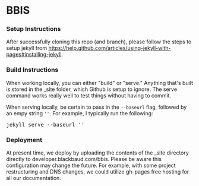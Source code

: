 BBIS
=======================

### Setup Instructions

After successfully cloning this repo (and branch), please follow the steps to setup jekyll from https://help.github.com/articles/using-jekyll-with-pages#installing-jekyll.

### Build Instructions

When working locally, you can either "build" or "serve."  Anything that's built is stored in the _site folder, which Github is setup to ignore.  The serve command works really well to test things without having to commit.

When serving locally, be certain to pass in the <code>--baseurl</code> flag, followed by an empy string <code>''</code>.  For example, I typically run the following:

<pre>jekyll serve --baseurl ''</pre>

### Deployment

At present time, we deploy by uploading the contents of the _site directory directly to developer.blackbaud.com/bbis.  Please be aware this configuration may change the future.  For example, with some project restructuring and DNS changes, we could utilize gh-pages free hosting for all our documentation.
